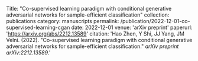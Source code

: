 Title: "Co-supervised learning paradigm with conditional generative adversarial networks for sample-efficient classification"
collection: publications
category: manuscripts
permalink: /publication/2022-12-01-co-supervised-learning-cgan
date: 2022-12-01
venue: 'arXiv preprint'
paperurl: 'https://arxiv.org/abs/2212.13589'
citation: 'Hao Zhen, Y Shi, JJ Yang, JM Velni. (2022). "Co-supervised learning paradigm with conditional generative adversarial networks for sample-efficient classification." <i>arXiv preprint arXiv:2212.13589</i>.'
